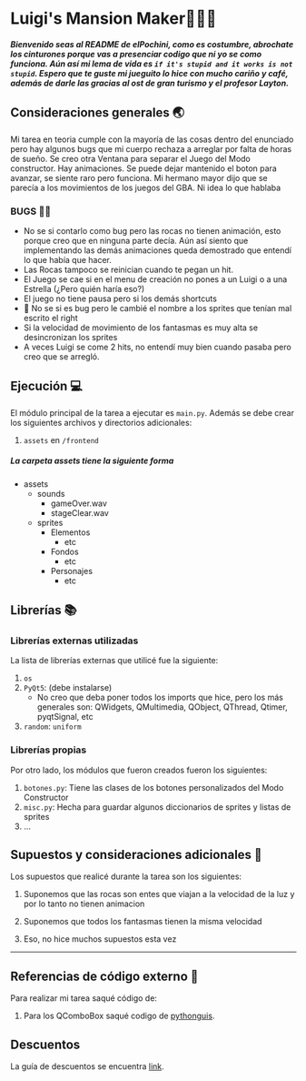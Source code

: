 # Luigi's Mansion Maker👻🧱🔥

##### Bienvenido seas al README de elPochini, como es costumbre, abrochate los cinturones porque vas a presenciar codigo que ni yo se como funciona. Aún así mi lema de vida es ```if it's stupid and it works is not stupid```. Espero que te guste mi jueguito lo hice con mucho cariño y café, además de darle las gracias al ost de gran turismo y el profesor Layton.

## Consideraciones generales 🌏

Mi tarea en teoria cumple con la mayoría de las cosas dentro del enunciado pero hay algunos bugs que mi cuerpo rechaza a arreglar por falta de horas de sueño. Se creo otra Ventana para separar el Juego del Modo constructor. Hay animaciones. Se puede dejar mantenido el boton para avanzar, se siente raro pero funciona. Mi hermano mayor dijo que se parecía a los movimientos de los juegos del GBA. Ni idea lo que hablaba

### BUGS 🐛🦗
- No se si contarlo como bug pero las rocas no tienen animación, esto porque creo que en ninguna parte decía. Aún así siento que implementando las demás animaciones queda demostrado que entendí lo que había que hacer.
- Las Rocas tampoco se reinician cuando te pegan un hit.
- El Juego se cae si en el menu de creación no pones a un Luigi o a una Estrella  (¿Pero quién haría eso?)
- El juego no tiene pausa pero si los demás shortcuts
- 👀 No se si es bug pero le cambié el nombre a los sprites que tenían mal escrito el right 
- Si la velocidad de movimiento de los fantasmas es muy alta se desincronizan los sprites
- A veces Luigi se come 2 hits, no entendí muy bien cuando pasaba pero creo que se arregló. 



## Ejecución :computer:
El módulo principal de la tarea a ejecutar es  ```main.py```. Además se debe crear los siguientes archivos y directorios adicionales:

      
1. ```assets``` en ```/frontend```


##### La carpeta assets tiene la siguiente forma
- assets
    - sounds
        - gameOver.wav
        - stageClear.wav
    - sprites
       - Elementos
            - etc
       - Fondos
            - etc
       - Personajes
            - etc

## Librerías :books:
### Librerías externas utilizadas
La lista de librerías externas que utilicé fue la siguiente:

1. ```os```
2. ```PyQt5```:  (debe instalarse)
    - No creo que deba poner todos los imports que hice, pero los más generales son: QWidgets, QMultimedia, QObject, QThread, Qtimer, pyqtSignal, etc
3. ```random```: ```uniform```

### Librerías propias
Por otro lado, los módulos que fueron creados fueron los siguientes:

1. ```botones.py```: Tiene las clases de los botones personalizados del Modo Constructor
2. ```misc.py```: Hecha para guardar algunos diccionarios de sprites y listas de sprites
3. ...

## Supuestos y consideraciones adicionales :thinking:
Los supuestos que realicé durante la tarea son los siguientes:

1. Suponemos que las rocas son entes que viajan a la velocidad de la luz y por lo tanto no tienen animacion
2. Suponemos que todos los fantasmas tienen la misma velocidad

2. Eso, no hice muchos supuestos esta vez




-------

## Referencias de código externo :book:

Para realizar mi tarea saqué código de:
1. Para los QComboBox saqué codigo de [pythonguis](https://www.pythonguis.com/docs/qcombobox/).

## Descuentos
La guía de descuentos se encuentra [link](https://github.com/IIC2233/syllabus/blob/main/Tareas/Descuentos.md).
